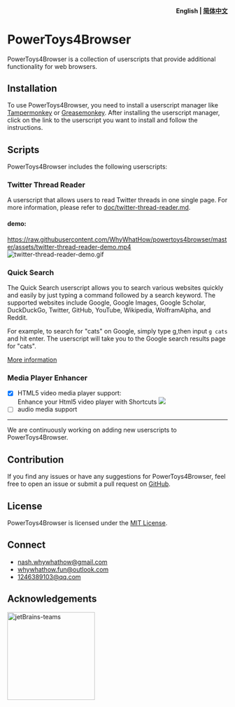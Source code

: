 

<h4 align="right"><strong>English</strong> | <a href="README_CN.md">简体中文</a></h4>

# PowerToys4Browser

PowerToys4Browser is a collection of userscripts that provide additional functionality for web browsers.

## Installation

To use PowerToys4Browser, you need to install a userscript manager like [Tampermonkey](https://www.tampermonkey.net/) or [Greasemonkey](https://addons.mozilla.org/en-US/firefox/addon/greasemonkey/). After installing the userscript manager, click on the link to the userscript you want to install and follow the instructions.

## Scripts

PowerToys4Browser includes the following userscripts:
### Twitter Thread Reader
A userscript that allows users to read Twitter threads in one single page. For more information, please refer to [doc/twitter-thread-reader.md](doc/twitter-thread-reader.md).

#### demo: 
https://raw.githubusercontent.com/WhyWhatHow/powertoys4browser/master/assets/twitter-thread-reader-demo.mp4
![twitter-thread-reader-demo.gif](assets/twitter-thread-reader-demo.gif)

### Quick Search
The Quick Search userscript allows you to search various websites quickly and easily by just typing a command followed by a search keyword. The supported websites include Google, Google Images, Google Scholar, DuckDuckGo, Twitter, GitHub, YouTube, Wikipedia, WolframAlpha, and Reddit.

For example, to search for "cats" on Google, simply type g,then input `g cats`  and hit enter. The userscript will take you to the Google search results page for "cats".

[More information](doc/quick-search.md)

### Media Player Enhancer
- [x] HTML5 video media player support:  
   Enhance your Html5 video player with Shortcuts
   ![](https://cdn.jsdelivr.net/gh/whywhathow/image-hosting@main/img/202307041712959.png)
- [ ] audio media support
---
We are continuously working on adding new userscripts to PowerToys4Browser.

## Contribution

If you find any issues or have any suggestions for PowerToys4Browser, feel free to open an issue or submit a pull request on [GitHub](https://github.com/whywhathow/powertoys4browser).

## License

PowerToys4Browser is licensed under the [MIT License](https://github.com/whywhathow/powertoys4browser/blob/main/LICENSE).

## Connect

- nash.whywhathow@gmail.com
- whywhathow.fun@outlook.com
- 1246389103@qq.com

## Acknowledgements

<img src="https://resources.jetbrains.com/storage/products/company/brand/logos/jb_beam.png" alt="jetBrains-teams" style="height:200px; position: left;" />


